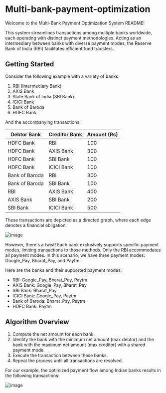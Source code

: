 # Multi-bank-payment-optimization

Welcome to the Multi-Bank Payment Optimization System README!

This system streamlines transactions among multiple banks worldwide, each operating with distinct payment methodologies. Acting as an intermediary between banks with diverse payment modes, the Reserve Bank of India (RBI) facilitates efficient fund transfers.

## Getting Started

Consider the following example with a variety of banks:

1. RBI (Intermediary Bank)
2. AXIS Bank
3. State Bank of India (SBI Bank)
4. ICICI Bank
5. Bank of Baroda
6. HDFC Bank

And the accompanying transactions:

| Debtor Bank           | Creditor Bank          | Amount (Rs) |
|-----------------------|------------------------|-------------|
| HDFC Bank             | RBI                    | 100         |
| HDFC Bank             | AXIS Bank              | 300         |
| HDFC Bank             | SBI Bank               | 100         |
| HDFC Bank             | ICICI Bank             | 100         |
| Bank of Baroda        | RBI                    | 300         |
| Bank of Baroda        | SBI Bank               | 100         |
| RBI                   | AXIS Bank              | 400         |
| AXIS Bank             | SBI Bank               | 200         |
| SBI Bank              | ICICI Bank             | 500         |

These transactions are depicted as a directed graph, where each edge denotes a financial obligation.

![image](https://github.com/rajvijay1504/Multi-bank-payment-optimization/assets/120421407/5725ff12-387a-4839-bb3a-9d5dc253d784)


However, there's a twist! Each bank exclusively supports specific payment modes, limiting transactions to those methods. Only the RBI accommodates all payment modes. In this scenario, we have three payment modes: Google_Pay, Bharat_Pay, and Paytm.

Here are the banks and their supported payment modes:

- RBI: Google_Pay, Bharat_Pay, Paytm
- AXIS Bank: Google_Pay, Bharat_Pay
- SBI Bank: Bharat_Pay
- ICICI Bank: Google_Pay, Paytm
- Bank of Baroda: Bharat_Pay, Paytm
- HDFC Bank: Paytm

## Algorithm Overview

1. Compute the net amount for each bank.
2. Identify the bank with the minimum net amount (max debtor) and the bank with the maximum net amount (max creditor) with a shared payment mode.
3. Execute the transaction between these banks.
4. Repeat the process until all transactions are resolved.

For our example, the optimized payment flow among Indian banks results in the following transactions:

![image](https://github.com/rajvijay1504/Multi-bank-payment-optimization/assets/120421407/b6f7ec1d-18d4-4c7c-8cb1-62e4ad28d5b6)


